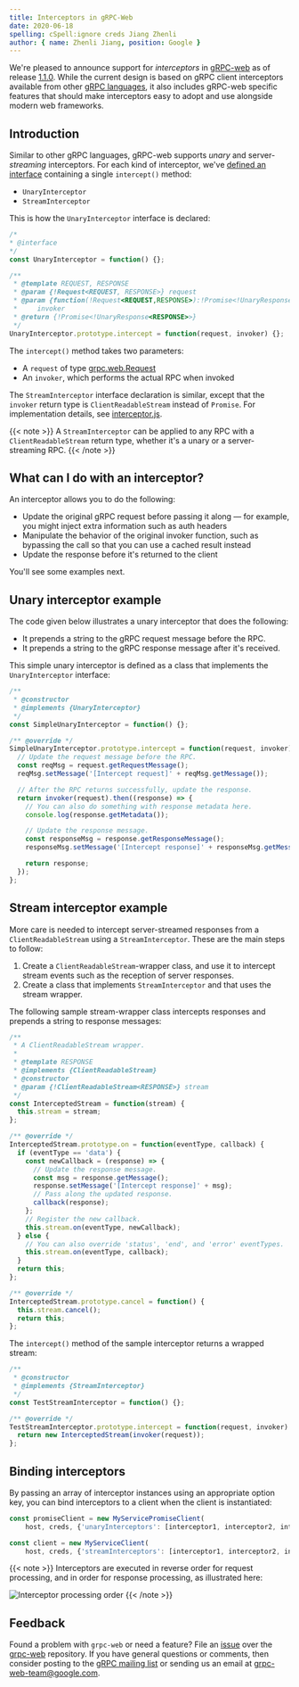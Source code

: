 ```yaml
---
title: Interceptors in gRPC-Web
date: 2020-06-18
spelling: cSpell:ignore creds Jiang Zhenli
author: { name: Zhenli Jiang, position: Google }
---
```


We're pleased to announce support for _interceptors_ in [gRPC-web][] as of
release [1.1.0][]. While the current design is based on gRPC client interceptors
available from other [gRPC languages][], it also includes gRPC-web specific
features that should make interceptors easy to adopt and use alongside modern
web frameworks.

## Introduction

Similar to other gRPC languages, gRPC-web supports _unary_ and
server-_streaming_ interceptors. For each kind of interceptor, we've [defined an
interface][interceptor.js] containing a single `intercept()` method:

- `UnaryInterceptor`
- `StreamInterceptor`

This is how the `UnaryInterceptor` interface is declared:

```js
/*
* @interface
*/
const UnaryInterceptor = function() {};

/**
 * @template REQUEST, RESPONSE
 * @param {!Request<REQUEST, RESPONSE>} request
 * @param {function(!Request<REQUEST,RESPONSE>):!Promise<!UnaryResponse<RESPONSE>>}
 *     invoker
 * @return {!Promise<!UnaryResponse<RESPONSE>>}
 */
UnaryInterceptor.prototype.intercept = function(request, invoker) {};
```

The `intercept()` method takes two parameters:

- A `request` of type [grpc.web.Request][]
- An `invoker`, which performs the actual RPC when invoked

The `StreamInterceptor` interface declaration is similar, except that the
`invoker` return type is `ClientReadableStream` instead of `Promise`. For
implementation details, see [interceptor.js][].

{{< note >}}
  A `StreamInterceptor` can be applied to any RPC with a `ClientReadableStream`
  return type, whether it's a unary or a server-streaming RPC.
{{< /note >}}

## What can I do with an interceptor?

An interceptor allows you to do the following:

- Update the original gRPC request before passing it along &mdash; for
  example, you might inject extra information such as auth headers
- Manipulate the behavior of the original invoker function, such as bypassing
  the call so that you can use a cached result instead
- Update the response before it's returned to the client

You'll see some examples next.

## Unary interceptor example

The code given below illustrates a unary interceptor that does the following:

- It prepends a string to the gRPC request message before the RPC.
- It prepends a string to the gRPC response message after it's received.

This simple unary interceptor is defined as a class that implements the
`UnaryInterceptor` interface:

```js
/**
 * @constructor
 * @implements {UnaryInterceptor}
 */
const SimpleUnaryInterceptor = function() {};

/** @override */
SimpleUnaryInterceptor.prototype.intercept = function(request, invoker) {
  // Update the request message before the RPC.
  const reqMsg = request.getRequestMessage();
  reqMsg.setMessage('[Intercept request]' + reqMsg.getMessage());

  // After the RPC returns successfully, update the response.
  return invoker(request).then((response) => {
    // You can also do something with response metadata here.
    console.log(response.getMetadata());

    // Update the response message.
    const responseMsg = response.getResponseMessage();
    responseMsg.setMessage('[Intercept response]' + responseMsg.getMessage());

    return response;
  });
};
```

## Stream interceptor example

More care is needed to intercept server-streamed responses from a
`ClientReadableStream` using a `StreamInterceptor`. These are the main steps to
follow:

 1. Create a `ClientReadableStream`-wrapper class, and use it to intercept
    stream events such as the reception of server responses.
 2. Create a class that implements `StreamInterceptor` and that uses the stream
    wrapper.

The following sample stream-wrapper class intercepts responses and prepends a
string to response messages:

```js
/**
 * A ClientReadableStream wrapper.
 *
 * @template RESPONSE
 * @implements {ClientReadableStream}
 * @constructor
 * @param {!ClientReadableStream<RESPONSE>} stream
 */
const InterceptedStream = function(stream) {
  this.stream = stream;
};

/** @override */
InterceptedStream.prototype.on = function(eventType, callback) {
  if (eventType == 'data') {
    const newCallback = (response) => {
      // Update the response message.
      const msg = response.getMessage();
      response.setMessage('[Intercept response]' + msg);
      // Pass along the updated response.
      callback(response);
    };
    // Register the new callback.
    this.stream.on(eventType, newCallback);
  } else {
    // You can also override 'status', 'end', and 'error' eventTypes.
    this.stream.on(eventType, callback);
  }
  return this;
};

/** @override */
InterceptedStream.prototype.cancel = function() {
  this.stream.cancel();
  return this;
};
```

The `intercept()` method of the sample interceptor returns a wrapped stream:

```js
/**
 * @constructor
 * @implements {StreamInterceptor}
 */
const TestStreamInterceptor = function() {};

/** @override */
TestStreamInterceptor.prototype.intercept = function(request, invoker) {
  return new InterceptedStream(invoker(request));
};
```

## Binding interceptors

By passing an array of interceptor instances using an appropriate option key,
you can bind interceptors to a client when the client is instantiated:

```js
const promiseClient = new MyServicePromiseClient(
    host, creds, {'unaryInterceptors': [interceptor1, interceptor2, interceptor3]});

const client = new MyServiceClient(
    host, creds, {'streamInterceptors': [interceptor1, interceptor2, interceptor3]});
```

{{< note >}}
  Interceptors are executed in reverse order for request processing, and in
  order for response processing, as illustrated here:

  ![Interceptor processing order](/img/grpc-web-interceptors.png)
{{< /note >}}

## Feedback

Found a problem with `grpc-web` or need a feature? File an [issue][] over the
[grpc-web][] repository. If you have general questions or comments, then
consider posting to the [gRPC mailing list][] or sending us an email at
[grpc-web-team@google.com][].

[1.1.0]: https://github.com/grpc/grpc-web/releases/tag/1.1.0
[gRPC languages]: /docs/languages/
[gRPC mailing list]: https://groups.google.com/forum/#!forum/grpc-io
[grpc-web-team@google.com]: mailto:grpc-web-team@google.com
[grpc-web]: https://github.com/grpc/grpc-web
[grpc.web.Request]: https://github.com/grpc/grpc-web/blob/master/javascript/net/grpc/web/request.js
[interceptor.js]: https://github.com/grpc/grpc-web/blob/master/javascript/net/grpc/web/interceptor.js
[issue]: https://github.com/grpc/grpc-web/issues/new
